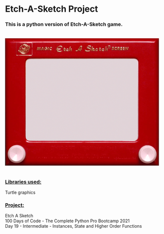 # **Etch-A-Sketch Project**
### This is a python version of Etch-A-Sketch game. <br/> <br/>

![Etch A Sketch](image.png) <br/> <br/>

### **<u>Libraries used:</u>** <br/>
Turtle graphics

### **<u>Project:</u>** <br/>
Etch A Sketch <br/>
100 Days of Code - The Complete Python Pro Bootcamp 2021 <br />
Day 19 - Intermediate - Instances, State and Higher Order Functions